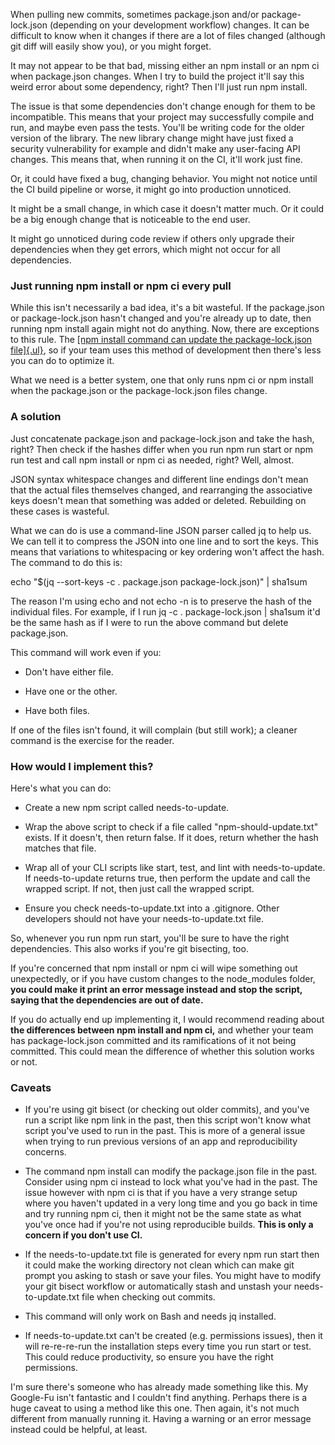 When pulling new commits, sometimes package.json and/or package-lock.json (depending on your development workflow) changes. It can be difficult to know when it changes if there are a lot of files changed (although git diff will easily show you), or you might forget.

It may not appear to be that bad, missing either an npm install or an npm ci when package.json changes. When I try to build the project it'll say this weird error about some dependency, right? Then I'll just run npm install.

The issue is that some dependencies don't change enough for them to be incompatible. This means that your project may successfully compile and run, and maybe even pass the tests. You'll be writing code for the older version of the library. The new library change might have just fixed a security vulnerability for example and didn't make any user-facing API changes. This means that, when running it on the CI, it'll work just fine.

Or, it could have fixed a bug, changing behavior. You might not notice until the CI build pipeline or worse, it might go into production unnoticed.

It might be a small change, in which case it doesn't matter much. Or it could be a big enough change that is noticeable to the end user.

It might go unnoticed during code review if others only upgrade their dependencies when they get errors, which might not occur for all dependencies.

### Just running npm install or npm ci every pull

While this isn't necessarily a bad idea, it's a bit wasteful. If the package.json or package-lock.json hasn't changed and you're already up to date, then running npm install again might not do anything. Now, there are exceptions to this rule. The [[npm install command can update the package-lock.json file]{.ul}](https://stackoverflow.com/questions/45022048/why-does-npm-install-rewrite-package-lock-json), so if your team uses this method of development then there's less you can do to optimize it.

What we need is a better system, one that only runs npm ci or npm install when the package.json or the package-lock.json files change.

### A solution

Just concatenate package.json and package-lock.json and take the hash, right? Then check if the hashes differ when you run npm run start or npm run test and call npm install or npm ci as needed, right? Well, almost.

JSON syntax whitespace changes and different line endings don't mean that the actual files themselves changed, and rearranging the associative keys doesn't mean that something was added or deleted. Rebuilding on these cases is wasteful.

What we can do is use a command-line JSON parser called jq to help us. We can tell it to compress the JSON into one line and to sort the keys. This means that variations to whitespacing or key ordering won't affect the hash. The command to do this is:

echo \"\$(jq \--sort-keys -c . package.json package-lock.json)\" \| sha1sum

The reason I'm using echo and not echo -n is to preserve the hash of the individual files. For example, if I run jq -c . package-lock.json \| sha1sum it'd be the same hash as if I were to run the above command but delete package.json.

This command will work even if you:

-   Don't have either file.

-   Have one or the other.

-   Have both files.

If one of the files isn\'t found, it will complain (but still work); a cleaner command is the exercise for the reader.

### How would I implement this?

Here's what you can do:

-   Create a new npm script called needs-to-update.

-   Wrap the above script to check if a file called "npm-should-update.txt" exists. If it doesn't, then return false. If it does, return whether the hash matches that file.

-   Wrap all of your CLI scripts like start, test, and lint with needs-to-update. If needs-to-update returns true, then perform the update and call the wrapped script. If not, then just call the wrapped script.

-   Ensure you check needs-to-update.txt into a .gitignore. Other developers should not have your needs-to-update.txt file.

So, whenever you run npm run start, you'll be sure to have the right dependencies. This also works if you're git bisecting, too.

If you're concerned that npm install or npm ci will wipe something out unexpectedly, or if you have custom changes to the node_modules folder, **you could make it print an error message instead and stop the script, saying that the dependencies are out of date.**

If you do actually end up implementing it, I would recommend reading about **the differences between npm install and npm ci,** and whether your team has package-lock.json committed and its ramifications of it not being committed. This could mean the difference of whether this solution works or not.

### Caveats

-   If you're using git bisect (or checking out older commits), and you've run a script like npm link in the past, then this script won't know what script you've used to run in the past. This is more of a general issue when trying to run previous versions of an app and reproducibility concerns.

-   The command npm install can modify the package.json file in the past. Consider using npm ci instead to lock what you've had in the past. The issue however with npm ci is that if you have a very strange setup where you haven't updated in a very long time and you go back in time and try running npm ci, then it might not be the same state as what you've once had if you're not using reproducible builds. **This is only a concern if you don't use CI.**

-   If the needs-to-update.txt file is generated for every npm run start then it could make the working directory not clean which can make git prompt you asking to stash or save your files. You might have to modify your git bisect workflow or automatically stash and unstash your needs-to-update.txt file when checking out commits.

-   This command will only work on Bash and needs jq installed.

-   If needs-to-update.txt can't be created (e.g. permissions issues), then it will re-re-re-run the installation steps every time you run start or test. This could reduce productivity, so ensure you have the right permissions.

I'm sure there's someone who has already made something like this. My Google-Fu isn't fantastic and I couldn't find anything. Perhaps there is a huge caveat to using a method like this one. Then again, it's not much different from manually running it. Having a warning or an error message instead could be helpful, at least.
